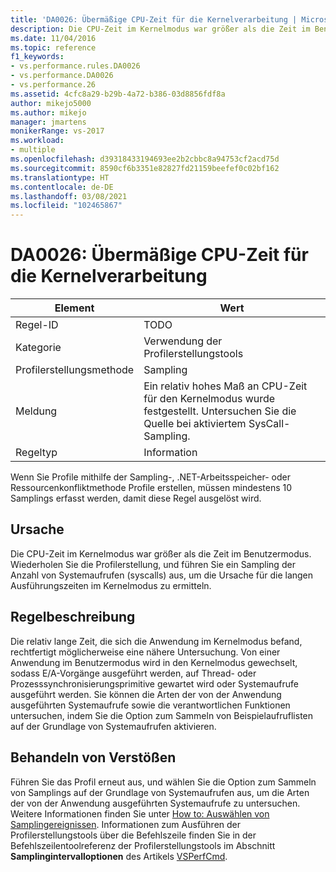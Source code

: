 ```yaml
---
title: 'DA0026: Übermäßige CPU-Zeit für die Kernelverarbeitung | Microsoft-Dokumentation'
description: Die CPU-Zeit im Kernelmodus war größer als die Zeit im Benutzermodus.
ms.date: 11/04/2016
ms.topic: reference
f1_keywords:
- vs.performance.rules.DA0026
- vs.performance.DA0026
- vs.performance.26
ms.assetid: 4cfc8a29-b29b-4a72-b386-03d8856fdf8a
author: mikejo5000
ms.author: mikejo
manager: jmartens
monikerRange: vs-2017
ms.workload:
- multiple
ms.openlocfilehash: d39318433194693ee2b2cbbc8a94753cf2acd75d
ms.sourcegitcommit: 8590cf6b3351e82827fd21159beefef0c02bf162
ms.translationtype: HT
ms.contentlocale: de-DE
ms.lasthandoff: 03/08/2021
ms.locfileid: "102465867"
---
```

# <a name="da0026-excessive-kernel-cpu-time-processing"></a>DA0026: Übermäßige CPU-Zeit für die Kernelverarbeitung

|Element|Wert|
|-|-|
|Regel-ID|TODO|
|Kategorie|Verwendung der Profilerstellungstools|
|Profilerstellungsmethode|Sampling|
|Meldung|Ein relativ hohes Maß an CPU-Zeit für den Kernelmodus wurde festgestellt. Untersuchen Sie die Quelle bei aktiviertem SysCall-Sampling.|
|Regeltyp|Information|

 Wenn Sie Profile mithilfe der Sampling-, .NET-Arbeitsspeicher- oder Ressourcenkonfliktmethode Profile erstellen, müssen mindestens 10 Samplings erfasst werden, damit diese Regel ausgelöst wird.

## <a name="cause"></a>Ursache
 Die CPU-Zeit im Kernelmodus war größer als die Zeit im Benutzermodus. Wiederholen Sie die Profilerstellung, und führen Sie ein Sampling der Anzahl von Systemaufrufen (syscalls) aus, um die Ursache für die langen Ausführungszeiten im Kernelmodus zu ermitteln.

## <a name="rule-description"></a>Regelbeschreibung
 Die relativ lange Zeit, die sich die Anwendung im Kernelmodus befand, rechtfertigt möglicherweise eine nähere Untersuchung. Von einer Anwendung im Benutzermodus wird in den Kernelmodus gewechselt, sodass E/A-Vorgänge ausgeführt werden, auf Thread- oder Prozesssynchronisierungsprimitive gewartet wird oder Systemaufrufe ausgeführt werden. Sie können die Arten der von der Anwendung ausgeführten Systemaufrufe sowie die verantwortlichen Funktionen untersuchen, indem Sie die Option zum Sammeln von Beispielaufruflisten auf der Grundlage von Systemaufrufen aktivieren.

## <a name="how-to-fix-violations"></a>Behandeln von Verstößen
 Führen Sie das Profil erneut aus, und wählen Sie die Option zum Sammeln von Samplings auf der Grundlage von Systemaufrufen aus, um die Arten der von der Anwendung ausgeführten Systemaufrufe zu untersuchen. Weitere Informationen finden Sie unter [How to: Auswählen von Samplingereignissen](../profiling/how-to-choose-sampling-events.md). Informationen zum Ausführen der Profilerstellungstools über die Befehlszeile finden Sie in der Befehlszeilentoolreferenz der Profilerstellungstools im Abschnitt **Samplingintervalloptionen** des Artikels [VSPerfCmd](../profiling/vsperfcmd.md).
